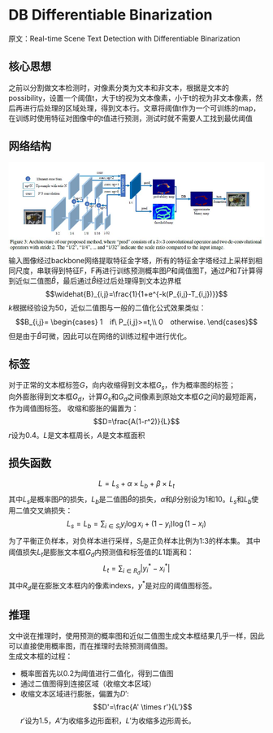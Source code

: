 # DB Differentiable Binarization
原文：Real-time Scene Text Detection with Differentiable Binarization
## 核心思想
之前以分割做文本检测时，对像素分类为文本和非文本，根据是文本的possibility，设置一个阈值t，大于t的视为文本像素，小于t的视为非文本像素，然后再进行后处理的区域处理，得到文本行。文章将阈值t作为一个可训练的map，在训练时使用特征对图像中的t值进行预测，测试时就不需要人工找到最优阈值

## 网络结构
![sparkles](Architecture_of_DB.jpg)  
输入图像经过backbone网络提取特征金字塔，所有的特征金字塔经过上采样到相同尺度，串联得到特征F，F再进行训练预测概率图$P$和阈值图$T$，通过$P$和$T$计算得到近似二值图$\widehat{B}$，最后通过$\widehat{B}$经过后处理得到文本边界框  
$$\widehat{B}_{i,j}=\frac{1}{1+e^{-k(P_{i,j}-T_{i,j})}}$$
$k$根据经验设为50，近似二值图与一般的二值化公式效果类似：
$$B_{i,j}=
\begin{cases}
1　if\ P_{i,j}>=t,\\
0　otherwise.
\end{cases}$$
但是由于$\widehat{B}$可微，因此可以在网络的训练过程中进行优化。

## 标签
对于正常的文本框标签$G$，向内收缩得到文本框$G_s$，作为概率图的标签；  
向外膨胀得到文本框$G_d$，计算$G_s$和$G_d$之间像素到原始文本框$G$之间的最短距离，作为阈值图标签。
收缩和膨胀的偏置为：
$$D=\frac{A(1-r^2)}{L}$$
$r$设为0.4。$L$是文本框周长，$A$是文本框面积

## 损失函数
$$L=L_s + \alpha \times L_b+\beta \times L_t$$
其中$L_s$是概率图$P$的损失，$L_b$是二值图$\widehat{B}$的损失，$\alpha$和$\beta$分别设为1和10。$L_s$和$L_b$使用二值交叉熵损失：
$$L_s=L_b=\sum_{i\in S_l}y_i\log x_i+(1-y_i)\log (1-x_i)$$
为了平衡正负样本，对负样本进行采样，$S_l$是正负样本比例为1:3的样本集。
其中阈值损失$L_t$是膨胀文本框$G_d$内预测值和标签值的$L1$距离和：
$$L_t=\sum_{i \in R_d}|y_i^*-x_i^*|$$
其中$R_d$是在膨胀文本框内的像素indexs，$y^*$是对应的阈值图标签。

## 推理
文中说在推理时，使用预测的概率图和近似二值图生成文本框结果几乎一样，因此可以直接使用概率图，而在推理时去除预测阈值图。  
生成文本框的过程：
- 概率图首先以0.2为阈值进行二值化，得到二值图
- 通过二值图得到连接区域（收缩文本区域）
- 收缩文本区域进行膨胀，偏置为$D'$:
  $$D'=\frac{A' \times r'}{L'}$$
  $r'$设为1.5，$A'$为收缩多边形面积，$L'$为收缩多边形周长。